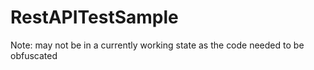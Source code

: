 # RestAPITestSample

Note: may not be in a currently working state as the code needed to be obfuscated
